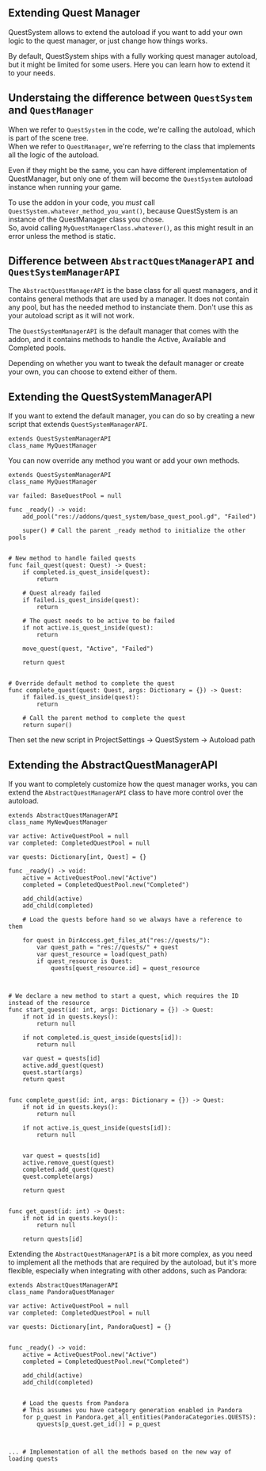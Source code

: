## Extending Quest Manager

QuestSystem allows to extend the autoload if you want to add your own logic to the quest manager, or just change how things works.<br>

By default, QuestSystem ships with a fully working quest manager autoload, but it might be limited for some users. Here you can learn how to extend it to your needs.

## Understaing the difference between `QuestSystem` and `QuestManager`

When we refer to `QuestSystem` in the code, we're calling the autoload, which is part of the scene tree.<br>
When we refer to `QuestManager`, we're referring to the class that implements all the logic of the autoload.<br>

Even if they might be the same, you can have different implementation of QuestManager, but only one of them will become the `QuestSystem` autoload instance when running your game.<br>

To use the addon in your code, you *must* call `QuestSystem.whatever_method_you_want()`, because QuestSystem is an instance of the QuestManager class you chose.<br>
So, avoid calling `MyQuestManagerClass.whatever()`, as this might result in an error unless the method is static.<br>

## Difference between `AbstractQuestManagerAPI` and `QuestSystemManagerAPI`

The `AbstractQuestManagerAPI` is the base class for all quest managers, and it contains general methods that are used by a manager. It does not contain any pool, but has the needed method to instanciate them. Don't use this as your autoload script as it will not work.<br>

The `QuestSystemManagerAPI` is the default manager that comes with the addon, and it contains methods to handle the Active, Available and Completed pools.<br>


Depending on whether you want to tweak the default manager or create your own, you can choose to extend either of them.<br>


## Extending the QuestSystemManagerAPI

If you want to extend the default manager, you can do so by creating a new script that extends `QuestSystemManagerAPI`.<br>

```gdscript
extends QuestSystemManagerAPI
class_name MyQuestManager

```

You can now override any method you want or add your own methods.<br>

```gdscript
extends QuestSystemManagerAPI
class_name MyQuestManager

var failed: BaseQuestPool = null

func _ready() -> void:
    add_pool("res://addons/quest_system/base_quest_pool.gd", "Failed")

    super() # Call the parent _ready method to initialize the other pools


# New method to handle failed quests
func fail_quest(quest: Quest) -> Quest:
    if completed.is_quest_inside(quest):
        return

    # Quest already failed
    if failed.is_quest_inside(quest):
        return
    
    # The quest needs to be active to be failed
    if not active.is_quest_inside(quest):
        return

    move_quest(quest, "Active", "Failed")

    return quest


# Override default method to complete the quest
func complete_quest(quest: Quest, args: Dictionary = {}) -> Quest:
    if failed.is_quest_inside(quest):
        return

    # Call the parent method to complete the quest
    return super()

```

Then set the new script in ProjectSettings -> QuestSystem -> Autoload path<br>

## Extending the AbstractQuestManagerAPI

If you want to completely customize how the quest manager works, you can extend the `AbstractQuestManagerAPI` class to have more control over the autoload.<br>

```gdscript
extends AbstractQuestManagerAPI
class_name MyNewQuestManager

var active: ActiveQuestPool = null
var completed: CompletedQuestPool = null

var quests: Dictionary[int, Quest] = {}

func _ready() -> void:
    active = ActiveQuestPool.new("Active")
    completed = CompletedQuestPool.new("Completed")

    add_child(active)
    add_child(completed)

    # Load the quests before hand so we always have a reference to them

    for quest in DirAccess.get_files_at("res://quests/"):
        var quest_path = "res://quests/" + quest
        var quest_resource = load(quest_path)
        if quest_resource is Quest:
            quests[quest_resource.id] = quest_resource
    


# We declare a new method to start a quest, which requires the ID instead of the resource
func start_quest(id: int, args: Dictionary = {}) -> Quest:
    if not id in quests.keys():
        return null
    
    if not completed.is_quest_inside(quests[id]):
        return null

    var quest = quests[id]
    active.add_quest(quest)
    quest.start(args)
    return quest


func complete_quest(id: int, args: Dictionary = {}) -> Quest:
    if not id in quests.keys():
        return null

    if not active.is_quest_inside(quests[id]):
        return null

    
    var quest = quests[id]
    active.remove_quest(quest)
    completed.add_quest(quest)
    quest.complete(args)

    return quest


func get_quest(id: int) -> Quest:
    if not id in quests.keys():
        return null

    return quests[id]
```


Extending the `AbstractQuestManagerAPI` is a bit more complex, as you need to implement all the methods that are required by the autoload, but it's more flexible, especially when integrating with other addons, such as Pandora:


```gdscript
extends AbstractQuestManagerAPI
class_name PandoraQuestManager

var active: ActiveQuestPool = null
var completed: CompletedQuestPool = null

var quests: Dictionary[int, PandoraQuest] = {}


func _ready() -> void:
    active = ActiveQuestPool.new("Active")
    completed = CompletedQuestPool.new("Completed")

    add_child(active)
    add_child(completed)


    # Load the quests from Pandora
    # This assumes you have category generation enabled in Pandora
    for p_quest in Pandora.get_all_entities(PandoraCategories.QUESTS):
        qyuests[p_quest.get_id()] = p_quest



... # Implementation of all the methods based on the new way of loading quests
```